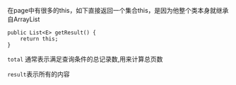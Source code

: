 在page<T>中有很多的this，如下直接返回一个集合this，是因为他整个类本身就继承自ArrayList<T>

```
public List<E> getResult() {
    return this;
}
```



`total` 通常表示满足查询条件的总记录数,用来计算总页数

`result`表示所有的内容
